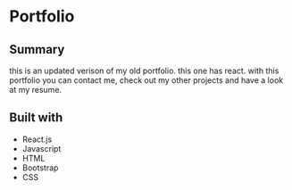 # Portfolio

## Summary
this is an updated verison of my old portfolio. this one has react. with this portfolio you can contact me, check out my other projects and have a look at my resume. 

## Built with
* React.js
* Javascript
* HTML
* Bootstrap
* CSS 